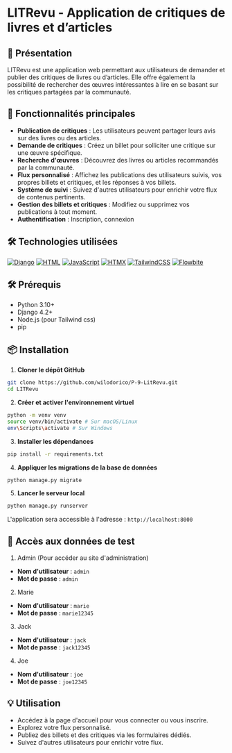 # LITRevu - Application de critiques de livres et d’articles

## 📖 Présentation
LITRevu est une application web permettant aux utilisateurs de demander et publier des critiques de livres ou d’articles. Elle offre également la possibilité de rechercher des œuvres intéressantes à lire en se basant sur les critiques partagées par la communauté.

## 🚀 Fonctionnalités principales
- **Publication de critiques** : Les utilisateurs peuvent partager leurs avis sur des livres ou des articles.
- **Demande de critiques** : Créez un billet pour solliciter une critique sur une œuvre spécifique.
- **Recherche d'œuvres** : Découvrez des livres ou articles recommandés par la communauté.
- **Flux personnalisé** : Affichez les publications des utilisateurs suivis, vos propres billets et critiques, et les réponses à vos billets.
- **Système de suivi** : Suivez d'autres utilisateurs pour enrichir votre flux de contenus pertinents.
- **Gestion des billets et critiques** : Modifiez ou supprimez vos publications à tout moment.
- **Authentification** : Inscription, connexion

## 🛠️ Technologies utilisées
[![Django](https://img.shields.io/badge/Django-%23092E20.svg?logo=django&logoColor=white)](#)
[![HTML](https://img.shields.io/badge/HTML-%23E34F26.svg?logo=html5&logoColor=white)](#)
[![JavaScript](https://img.shields.io/badge/JavaScript-F7DF1E?logo=javascript&logoColor=000)](#)
[![HTMX](https://img.shields.io/badge/HTMX-36C?logo=htmx&logoColor=fff)](#)
[![TailwindCSS](https://img.shields.io/badge/Tailwind%20CSS-%2338B2AC.svg?logo=tailwind-css&logoColor=white)](#)
[![Flowbite](https://img.shields.io/badge/Flowbite-UIcomponents-%2338BDF8?logo=https://flowbite.com/images/logo.svg)](#)

## 🛠️ Prérequis
- Python 3.10+
- Django 4.2+
- Node.js (pour Tailwind css)
- pip

## 📦 Installation
1. **Cloner le dépôt GitHub**
```bash
git clone https://github.com/wilodorico/P-9-LitRevu.git
cd LITRevu
```

2. **Créer et activer l'environnement virtuel**
```bash
python -m venv venv
source venv/bin/activate # Sur macOS/Linux
env\Scripts\activate # Sur Windows
```

3. **Installer les dépendances**
```bash
pip install -r requirements.txt
```

4. **Appliquer les migrations de la base de données**
```bash
python manage.py migrate
```

5. **Lancer le serveur local**
```bash
python manage.py runserver
```

L'application sera accessible à l'adresse : `http://localhost:8000`

## 🔑 Accès aux données de test
1. Admin (Pour accéder au site d'administration)
- **Nom d'utilisateur** : `admin`
- **Mot de passe** : `admin`
2. Marie
- **Nom d'utilisateur** : `marie`
- **Mot de passe** : `marie12345`
3. Jack
- **Nom d'utilisateur** : `jack`
- **Mot de passe** : `jack12345`
4. Joe
- **Nom d'utilisateur** : `joe`
- **Mot de passe** : `joe12345`

## 💡 Utilisation
- Accédez à la page d'accueil pour vous connecter ou vous inscrire.
- Explorez votre flux personnalisé.
- Publiez des billets et des critiques via les formulaires dédiés.
- Suivez d'autres utilisateurs pour enrichir votre flux.
